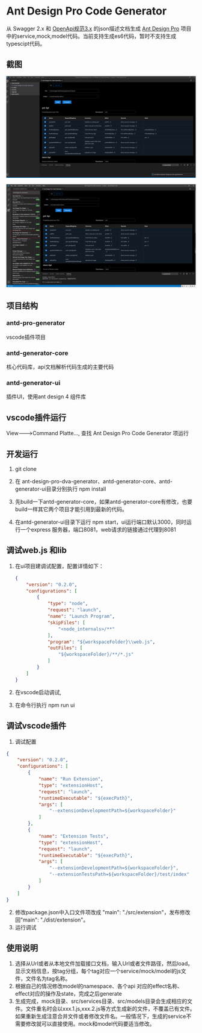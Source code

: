 # Ant Design Pro Code Generator

从 Swagger 2.x 和 [OpenApi规范3.x](https://swagger.io/specification/) 的json描述文档生成 [Ant Design Pro](https://pro.ant.design/index-cn) 项目中的service,mock,model代码。当前支持生成es6代码，暂时不支持生成typescipt代码。

## 截图

![截图](./screen_shot.png)

![截图](./screen_shot2.png)


## 项目结构

### antd-pro-generator

vscode插件项目

### antd-generator-core

核心代码库，api文档解析代码生成的主要代码

### antd-generator-ui

插件UI，使用ant design 4 组件库



## vscode插件运行

View--->Command Platte..., 查找 Ant Design Pro Code Generator 项运行

## 开发运行

1. git clone 

2. 在 ant-design-pro-dva-generator、antd-generator-core、antd-generator-ui目录分别执行 npm install

3. 先build一下antd-generator-core，如果antd-generator-core有修改，也要build一样其它两个项目才能引用到最新的代码。

4. 在antd-generator-ui目录下运行 npm start，ui运行端口默认3000，同时运行一个express 服务器，端口8081，web请求的链接通过代理到8081

## 调试web.js 和lib

   1. 在ui项目建调试配置，配置详情如下：

      ```json
      {
          "version": "0.2.0",
          "configurations": [
              {
                  "type": "node",
                  "request": "launch",
                  "name": "Launch Program",
                  "skipFiles": [
                      "<node_internals>/**"
                  ],
                  "program": "${workspaceFolder}\\web.js",
                  "outFiles": [
                      "${workspaceFolder}/**/*.js"
                  ]
              }
          ]
      }
      ```

      

   2. 在vscode启动调试,

   3. 在命令行执行 npm run ui

## 调试vscode插件

1. 调试配置

```json
{
    "version": "0.2.0",
    "configurations": [
        {
			"name": "Run Extension",
			"type": "extensionHost",
			"request": "launch",
			"runtimeExecutable": "${execPath}",
			"args": [
				"--extensionDevelopmentPath=${workspaceFolder}"
			]
		},
		{
			"name": "Extension Tests",
			"type": "extensionHost",
			"request": "launch",
			"runtimeExecutable": "${execPath}",
			"args": [
				"--extensionDevelopmentPath=${workspaceFolder}",
				"--extensionTestsPath=${workspaceFolder}/test/index"
			]
		}
    ]
}
```

2. 修改package.json中入口文件项改成 "main": "./src/extension"，发布修改回"main": "./dist/extension"。
3. 运行调试


## 使用说明

1. 选择从Url或者从本地文件加载接口文档，输入Url或者文件路径，然后load。显示文档信息，按tag分组，每个tag对应一个service/mock/model的js文件，文件名为tag名称。
2. 根据自己的情况修改model的namespace、各个api 对应的effect名称、effect对应的操作及state，完成之后generate
3. 生成完成，mock目录、src/services目录、src/models目录会生成相应的文件。文件重名时会以xxx.1.js,xxx.2.js等方式生成新的文件，不覆盖已有文件。如果重新生成注意合并文件或者修改文件名。一般情况下，生成的service不需要修改就可以直接使用。mock和model代码要适当修改。



 



